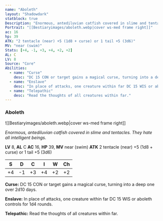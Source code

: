 ```yaml
---
name: "Aboleth"
layout: "Shadowdark"
statblock: true
Description: "Enormous, antediluvian catfish covered in slime and tentacles. They hate all intelligent beings."
Portrait: "[[Bestiaryimages/aboleth.webp|cover ws-med frame right]]"
ac: 16
hp: 39
ATK: "2 tentacle (near) +5 (1d8 + curse) or 1 tail +5 (3d6)"
MV: "near (swim)"
Stats: [+4, -1, +3, +4, +2, +2]
AL: C
LV: 8
Source: "Core"
Abilities:
  - name: "Curse"
    desc: "DC 15 CON or target gains a magical curse, turning into a deep one over 2d10 days."
  - name: "Enslave"
    desc: "In place of attacks, one creature within far DC 15 WIS or aboleth controls for 1d4 rounds."
  - name: "Telepathic"
    desc: "Read the thoughts of all creatures within far."
---
```


### Aboleth

![[Bestiaryimages/aboleth.webp|cover ws-med frame right]]

_Enormous, antediluvian catfish covered in slime and tentacles. They hate all intelligent beings._

**LV** 8, **AL** C
**AC** 16, **HP** 39, **MV** near (swim)
**ATK** 2 tentacle (near) +5 (1d8 + curse) or 1 tail +5 (3d6)

|  S  |  D  |  C  |  I  |  W  |  Ch  |
|:---:|:---:|:---:|:---:|:---:|:----:|
| +4 | -1 | +3 | +4 | +2 | +2 |

**Curse:** DC 15 CON or target gains a magical curse, turning into a deep one over 2d10 days.

**Enslave:** In place of attacks, one creature within far DC 15 WIS or aboleth controls for 1d4 rounds.

**Telepathic:** Read the thoughts of all creatures within far.

